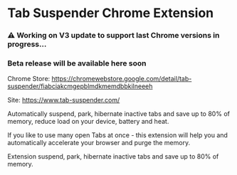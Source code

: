 # Tab Suspender Chrome Extension

### ⚠️ Working on V3 update to support last Chrome versions in progress...

### Beta release will be available here soon

Chrome Store: https://chromewebstore.google.com/detail/tab-suspender/fiabciakcmgepblmdkmemdbbkilneeeh

Site: https://www.tab-suspender.com/

Automatically suspend, park, hibernate inactive tabs and save up to 80% of memory, reduce load on your device, battery and heat.

If you like to use many open Tabs at once - this extension will help you and automatically accelerate your browser and purge the memory.
	
Extension suspend, park, hibernate inactive tabs and save up to 80% of memory.  

